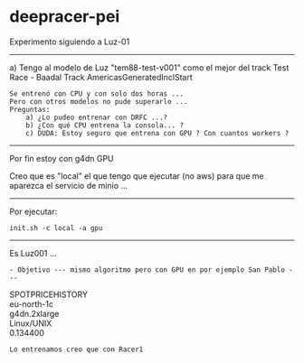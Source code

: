 # deepracer-pei

Experimento siguiendo a Luz-01

-------------------------
a) Tengo al modelo de Luz "tem88-test-v001" como el mejor del track
    Test Race - Baadal Track
    AmericasGeneratedInclStart

    Se entrenó con CPU y con solo dos horas ... 
    Pero con otros modelos no pude superarlo ... 
    Preguntas:
        a) ¿Lo pudeo entrenar con DRFC ...?
        b) ¿Con qué CPU entrena la consola... ?
        c) DUDA: Estoy seguro que entrena con GPU ? Con cuantos workers ?
-------------------------
Por fin estoy con g4dn GPU

Creo que es "local" el que tengo que ejecutar (no aws) 
para que me aparezca el servicio de minio ... 

-------------------------

Por ejecutar:

    init.sh -c local -a gpu

---------------------------------
Es Luz001 ...

    - Objetivo --- mismo algoritmo pero con GPU en por ejemplo San Pablo --- 


SPOTPRICEHISTORY        
    eu-north-1c     
    g4dn.2xlarge    
    Linux/UNIX      
    0.134400

    Lo entrenamos creo que con Racer1
